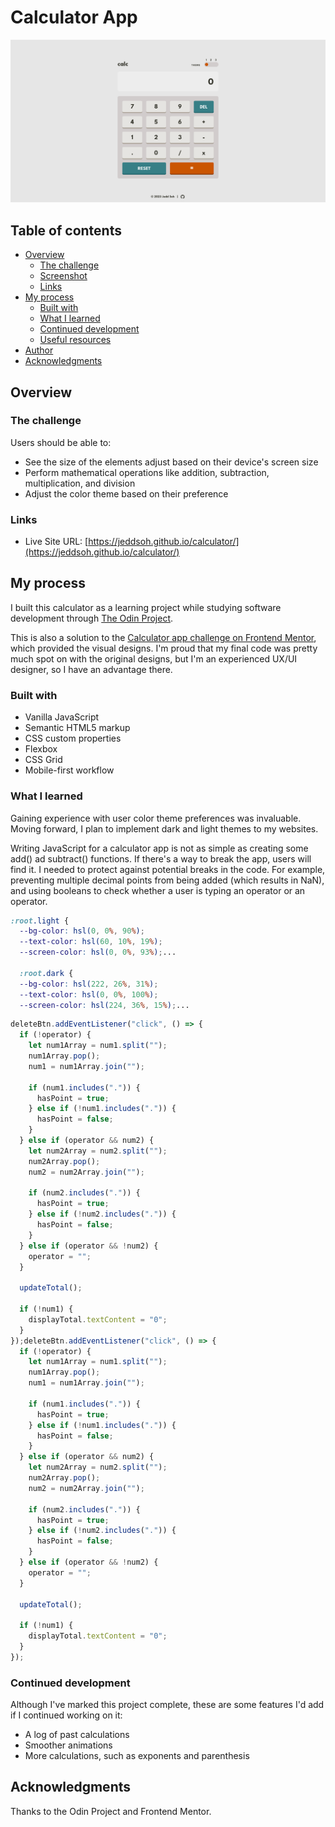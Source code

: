 # Calculator App

![](./images/screenshot.png)

## Table of contents

- [Overview](#overview)
  - [The challenge](#the-challenge)
  - [Screenshot](#screenshot)
  - [Links](#links)
- [My process](#my-process)
  - [Built with](#built-with)
  - [What I learned](#what-i-learned)
  - [Continued development](#continued-development)
  - [Useful resources](#useful-resources)
- [Author](#author)
- [Acknowledgments](#acknowledgments)

## Overview

### The challenge

Users should be able to:

- See the size of the elements adjust based on their device's screen size
- Perform mathematical operations like addition, subtraction, multiplication, and division
- Adjust the color theme based on their preference

### Links
- Live Site URL: [https://jeddsoh.github.io/calculator/](https://jeddsoh.github.io/calculator/)

## My process

I built this calculator as a learning project while studying software development through [The Odin Project](https://theodinproject.com).

This is also a solution to the [Calculator app challenge on Frontend Mentor](https://www.frontendmentor.io/challenges/calculator-app-9lteq5N29), which provided the visual designs. I'm proud that my final code was pretty much spot on with the original designs, but I'm an experienced UX/UI designer, so I have an advantage there.

### Built with

- Vanilla JavaScript
- Semantic HTML5 markup
- CSS custom properties
- Flexbox
- CSS Grid
- Mobile-first workflow


### What I learned

Gaining experience with user color theme preferences was invaluable. Moving forward, I plan to implement dark and light themes to my websites.

Writing JavaScript for a calculator app is not as simple as creating some add() ad subtract() functions. If there's a way to break the app, users will find it. I needed to protect against potential breaks in the code. For example, preventing multiple decimal points from being added (which results in NaN), and using booleans to check whether a user is typing an operator or an operator.

```css
:root.light {
  --bg-color: hsl(0, 0%, 90%);
  --text-color: hsl(60, 10%, 19%);
  --screen-color: hsl(0, 0%, 93%);...

  :root.dark {
  --bg-color: hsl(222, 26%, 31%);
  --text-color: hsl(0, 0%, 100%);
  --screen-color: hsl(224, 36%, 15%);...
```
```js
deleteBtn.addEventListener("click", () => {
  if (!operator) {
    let num1Array = num1.split("");
    num1Array.pop();
    num1 = num1Array.join("");

    if (num1.includes(".")) {
      hasPoint = true;
    } else if (!num1.includes(".")) {
      hasPoint = false;
    }
  } else if (operator && num2) {
    let num2Array = num2.split("");
    num2Array.pop();
    num2 = num2Array.join("");

    if (num2.includes(".")) {
      hasPoint = true;
    } else if (!num2.includes(".")) {
      hasPoint = false;
    }
  } else if (operator && !num2) {
    operator = "";
  }

  updateTotal();

  if (!num1) {
    displayTotal.textContent = "0";
  }
});deleteBtn.addEventListener("click", () => {
  if (!operator) {
    let num1Array = num1.split("");
    num1Array.pop();
    num1 = num1Array.join("");

    if (num1.includes(".")) {
      hasPoint = true;
    } else if (!num1.includes(".")) {
      hasPoint = false;
    }
  } else if (operator && num2) {
    let num2Array = num2.split("");
    num2Array.pop();
    num2 = num2Array.join("");

    if (num2.includes(".")) {
      hasPoint = true;
    } else if (!num2.includes(".")) {
      hasPoint = false;
    }
  } else if (operator && !num2) {
    operator = "";
  }

  updateTotal();

  if (!num1) {
    displayTotal.textContent = "0";
  }
});
```

### Continued development

Although I've marked this project complete, these are some features I'd add if I continued working on it:
- A log of past calculations
- Smoother animations
- More calculations, such as exponents and parenthesis

## Acknowledgments

Thanks to the Odin Project and Frontend Mentor.
